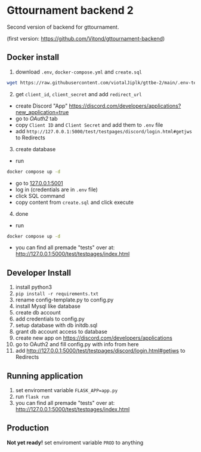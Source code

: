 # Gttournament backend 2
Second version of backend for gttournament.

(first version: https://github.com/Vitond/gttournament-backend)

## Docker install
1. download `.env`, `docker-compose.yml` and `create.sql`
```bash
wget https://raw.githubusercontent.com/viotalJiplk/gttbe-2/main/.env-template -O .env && wget https://raw.githubusercontent.com/viotalJiplk/gttbe-2/main/docker-compose.yml && wget https://raw.githubusercontent.com/viotalJiplk/gttbe-2/main/create.sql
```
2. get `client_id`, `client_secret` and add `redirect_url`
 - create Discord "App" https://discord.com/developers/applications?new_application=true
 - go to *OAuth2* tab
 - copy `Client ID` and `Client Secret` and add them to `.env` file
 - add `http://127.0.0.1:5000/test/testpages/discord/login.html#getjws` to Redirects
3. create database
 - run 
 ```bash
 docker compose up -d
 ```
 - go to [127.0.0.1:5001](http://127.0.0.1:5001)
 - log in (credentials are in `.env` file)
 - click SQL command
 - copy content from `create.sql` and click execute
4. done
 - run 
 ```bash
 docker compose up -d
 ```
 - you can find all premade "tests" over at: http://127.0.0.1:5000/test/testpages/index.html

## Developer Install
1. install python3
2. `pip install -r requirements.txt`
3. rename config-template.py to config.py
4. install Mysql like database
5. create db account
6. add credentials to config.py
7. setup database with db initdb.sql
8. grant db account access to database
9. create new app on https://discord.com/developers/applications
10. go to OAuth2 and fill config.py with info from here
11. add http://127.0.0.1:5000/test/testpages/discord/login.html#getjws to Redirects

## Running application
1. set enviroment variable `FLASK_APP=app.py`
2. run `flask run`
3. you can find all premade "tests" over at: http://127.0.0.1:5000/test/testpages/index.html

## Production
**Not yet ready!**
set enviroment variable `PROD` to anything

